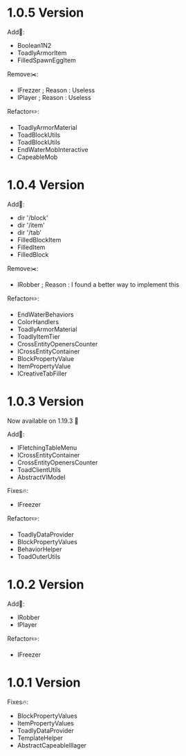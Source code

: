 # 1.0.5 Version

Add🔧:
* Boolean1N2
* ToadlyArmorItem
* FilledSpawnEggItem 

Remove✂️:
* IFrezzer ; Reason : Useless
* IPlayer ; Reason : Useless

Refactor✏️:
* ToadlyArmorMaterial
* ToadBlockUtils
* ToadBlockUtils
* EndWaterMobInteractive
* CapeableMob

# 1.0.4 Version

Add🔧:
* dir '/block'
* dir '/item'
* dir '/tab'
* FilledBlockItem
* FilledItem
* FilledBlock


Remove✂️:
* IRobber ; Reason : I found a better way to implement this

Refactor✏️:
* EndWaterBehaviors
* ColorHandlers
* ToadlyArmorMaterial
* ToadlyItemTier
* CrossEntityOpenersCounter
* ICrossEntityContainer
* BlockPropertyValue
* ItemPropertyValue
* ICreativeTabFiller


# 1.0.3 Version

Now available on 1.19.3 🎉

Add🔧:
* IFletchingTableMenu
* ICrossEntityContainer
* CrossEntityOpenersCounter
* ToadClientUtils
* AbstractVIModel

Fixes🔥:
* IFreezer

Refactor✏️:
* ToadlyDataProvider
* BlockPropertyValues
* BehaviorHelper
* ToadOuterUtils

# 1.0.2 Version
Add🔧:
* IRobber
* IPlayer

Refactor✏️:
* IFreezer

# 1.0.1 Version
Fixes🔥:
* BlockPropertyValues
* ItemPropertyValues
* ToadlyDataProvider
* TemplateHelper
* AbstractCapeableIllager
